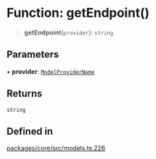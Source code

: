 # Function: getEndpoint()

> **getEndpoint**(`provider`): `string`

## Parameters

• **provider**: [`ModelProviderName`](../enumerations/ModelProviderName.md)

## Returns

`string`

## Defined in

[packages/core/src/models.ts:226](https://github.com/ai16z/eliza/blob/main/packages/core/src/models.ts#L226)
